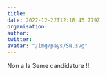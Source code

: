 ```yaml
---
title: 
date: 2022-12-22T12:18:45.779Z
organisation: 
author: 
twitter: 
avatar: "/img/pays/SN.svg"
---
```


Non a la 3eme candidature !!